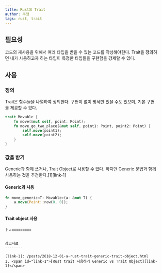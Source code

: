 ```yaml
---
title: Rust의 Trait
author: 주형
tags: rust, trait
---
```


필요성
------

코드의 재사용을 위해서 여러 타입을 받을 수 있는 코드를 작성해야한다. Trait을 정의하면 내가 사용하고자 하는 타입이 특정한 타입들을 구현함을 강제할 수 있다.

사용
----

### 정의

Trait은 함수들을 나열하여 정의한다. 구현이 없이 명세만 있을 수도 있으며, 기본 구현을 제공할 수 있다.

```rust
trait Movable {
    fn move(&mut self, point: Point);
    fn move_go_two_place(&mut self, point1: Point, point2: Point) {
        self.move(point1);
        self.move(point2);
    }
}
```

### 값을 받기

Generic과 함께 쓰거나, Trait Object로 사용할 수 있다. 하지만 Generic 문법과 함께 사용하는 것을 추천한다.[1][link-1]

#### Generic과 사용

```rust
fn move_generic<T: Movable>(a: &mut T) {
    a.move(Point::new(0, 0));
}
```

#### Trait object 사용

```ㅐㄷㄴㅓ
ㅏㅅ=========


참고자료
--------

[link-1]: /posts/2018-12-01-a-rust-trait-generic-trait-object.html
1. <span id="link-1">[Rust trait 사용하기 Generic vs Trait Object][link-1]</span>